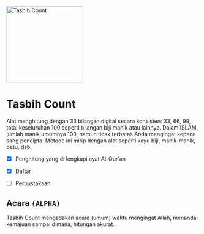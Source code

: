 <img src="https://github.com/user-attachments/assets/5d5b080c-1dfe-488e-b798-1ddfb5514650" width="200" height="200" alt="Tasbih Count"/>

# Tasbih Count
Alat menghitung dengan 33 bilangan digital secara konsisten: 33, 66, 99, total keseluruhan 100 seperti bilangan biji manik atau lainnya. Dalam ISLAM, jumlah manik umumnya 100, namun tidak terbatas Anda mengingat kepada sang pencipta. Metode ini mirip dengan alat seperti kayu biji, manik-manik, batu, dsb.
- [X] Penghitung yang di lengkapi ayat Al-Qur'an
- [X] Daftar
- [ ] Perpustakaan


## Acara `(ALPHA)`
Tasbih Count mengadakan acara (umum) waktu mengingat Allah, menandai kemajuan sampai dimana, hitungan akurat.
